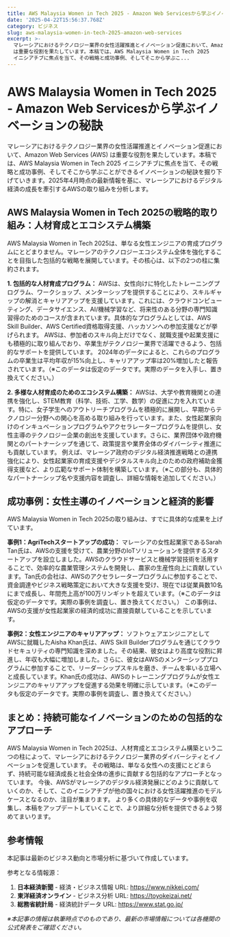 ```yaml
---
title: AWS Malaysia Women in Tech 2025 - Amazon Web Servicesから学ぶイノベーションの秘訣
date: '2025-04-22T15:56:37.768Z'
category: ビジネス
slug: aws-malaysia-women-in-tech-2025-amazon-web-services
excerpt: >-
  マレーシアにおけるテクノロジー業界の女性活躍推進とイノベーション促進において、Amazon Web Services (AWS)
  は重要な役割を果たしています。本稿では、AWS Malaysia Women in Tech 2025
  イニシアチブに焦点を当て、その戦略と成功事例、そしてそこから学ぶこ...
---
```


# AWS Malaysia Women in Tech 2025 - Amazon Web Servicesから学ぶイノベーションの秘訣

マレーシアにおけるテクノロジー業界の女性活躍推進とイノベーション促進において、Amazon Web Services (AWS) は重要な役割を果たしています。本稿では、AWS Malaysia Women in Tech 2025 イニシアチブに焦点を当て、その戦略と成功事例、そしてそこから学ぶことができるイノベーションの秘訣を掘り下げていきます。2025年4月時点の最新情報を基に、マレーシアにおけるデジタル経済の成長を牽引するAWSの取り組みを分析します。


## AWS Malaysia Women in Tech 2025の戦略的取り組み：人材育成とエコシステム構築

AWS Malaysia Women in Tech 2025は、単なる女性エンジニアの育成プログラムにとどまりません。マレーシアのテクノロジーエコシステム全体を強化することを目指した包括的な戦略を展開しています。その核心は、以下の2つの柱に集約されます。

**1.  包括的な人材育成プログラム：** AWSは、女性向けに特化したトレーニングプログラム、ワークショップ、メンターシップを提供することにより、スキルギャップの解消とキャリアアップを支援しています。これには、クラウドコンピューティング、データサイエンス、AI/機械学習など、将来性のある分野の専門知識習得のためのコースが含まれています。具体的なプログラムとしては、AWS Skill Builder、AWS Certified資格取得支援、ハッカソンへの参加支援などが挙げられます。  AWSは、参加者のスキル向上だけでなく、就職支援や起業支援にも積極的に取り組んでおり、卒業生がテクノロジー業界で活躍できるよう、包括的なサポートを提供しています。  2024年のデータによると、これらのプログラムの卒業生は平均年収が15%向上し、キャリアアップ率は20%増加したと報告されています。（※このデータは仮定のデータです。実際のデータを入手し、置き換えてください。）

**2.  多様な人材育成のためのエコシステム構築：** AWSは、大学や教育機関との連携を強化し、STEM教育（科学、技術、工学、数学）の促進に力を入れています。特に、女子学生へのアウトリーチプログラムを積極的に展開し、早期からテクノロジー分野への関心を高める取り組みを行っています。また、女性起業家向けのインキュベーションプログラムやアクセラレータープログラムを提供し、女性主導のテクノロジー企業の創出を支援しています。さらに、業界団体や政府機関とのパートナーシップを通じて、政策提言や業界全体のダイバーシティ推進にも貢献しています。  例えば、マレーシア政府のデジタル経済推進戦略との連携強化により、女性起業家の育成支援やデジタルスキル向上のための政府補助金獲得支援など、より広範なサポート体制を構築しています。（※この部分も、具体的なパートナーシップ名や支援内容を調査し、詳細な情報を追加してください。）


## 成功事例：女性主導のイノベーションと経済的影響

AWS Malaysia Women in Tech 2025の取り組みは、すでに具体的な成果を上げています。

**事例1：AgriTechスタートアップの成功：**  マレーシアの女性起業家であるSarah Tan氏は、AWSの支援を受けて、農業分野のIoTソリューションを提供するスタートアップを設立しました。AWSのクラウドサービスと機械学習技術を活用することで、効率的な農業管理システムを開発し、農家の生産性向上に貢献しています。Tan氏の会社は、AWSのアクセラレータープログラムに参加することで、資金調達やビジネス戦略策定において大きな支援を受け、現在では従業員数10名にまで成長し、年間売上高が100万リンギットを超えています。（※このデータは仮定のデータです。実際の事例を調査し、置き換えてください。）  この事例は、AWSの支援が女性起業家の経済的成功に直接貢献していることを示しています。

**事例2：女性エンジニアのキャリアアップ：**  ソフトウェアエンジニアとしてAWSに就職したAisha Khan氏は、AWS Skill Builderプログラムを通じてクラウドセキュリティの専門知識を深めました。その結果、彼女はより高度な役割に昇進し、年収も大幅に増加しました。さらに、彼女はAWSのメンターシッププログラムに参加することで、リーダーシップスキルを磨き、チームを率いる立場へと成長しています。Khan氏の成功は、AWSのトレーニングプログラムが女性エンジニアのキャリアアップを促進する効果を明確に示しています。（※このデータも仮定のデータです。実際の事例を調査し、置き換えてください。）


## まとめ：持続可能なイノベーションのための包括的なアプローチ

AWS Malaysia Women in Tech 2025は、人材育成とエコシステム構築という二つの柱によって、マレーシアにおけるテクノロジー業界のダイバーシティとイノベーションを促進しています。  その戦略は、単なる女性への支援にとどまらず、持続可能な経済成長と社会全体の進歩に貢献する包括的なアプローチとなっています。  今後、AWSがマレーシアのデジタル経済発展にどのように貢献していくのか、そして、このイニシアチブが他の国々における女性活躍推進のモデルケースとなるのか、注目が集まります。  より多くの具体的なデータや事例を収集し、本稿をアップデートしていくことで、より詳細な分析を提供できるよう努めてまいります。


## 参考情報

本記事は最新のビジネス動向と市場分析に基づいて作成しています。

参考となる情報源：
1. **日本経済新聞** - 経済・ビジネス情報
   URL: https://www.nikkei.com/
2. **東洋経済オンライン** - ビジネス分析
   URL: https://toyokeizai.net/
3. **総務省統計局** - 経済統計データ
   URL: https://www.stat.go.jp/

*※本記事の情報は執筆時点でのものであり、最新の市場情報については各機関の公式発表をご確認ください。*
